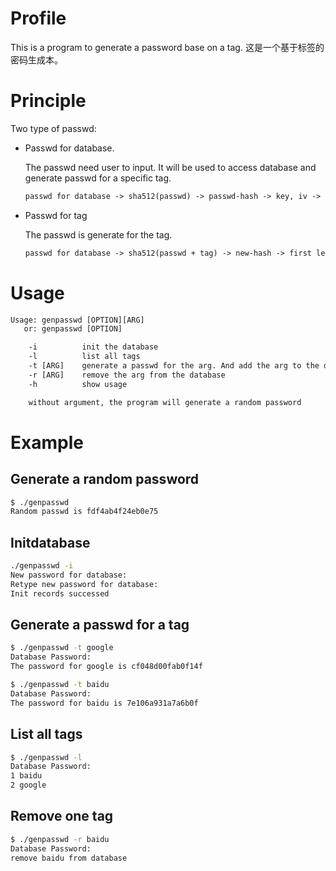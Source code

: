 # Profile
This is a program to generate a password base on a tag.  这是一个基于标签的密码生成本。

# Principle

Two type of passwd:
- Passwd for database. 

    The passwd need user to input. It will be used to access database and generate passwd for a specific tag.

    ```txt
    passwd for database -> sha512(passwd) -> passwd-hash -> key, iv -> aes encrypt database
    ```

- Passwd for tag

    The passwd is generate for the tag.

    ```txt
    passwd for database -> sha512(passwd + tag) -> new-hash -> first len chars as the passwd for tag
    ```
# Usage
```txt
Usage: genpasswd [OPTION][ARG]
   or: genpasswd [OPTION]

    -i          init the database
    -l          list all tags
    -t [ARG]    generate a passwd for the arg. And add the arg to the database
    -r [ARG]    remove the arg from the database
    -h          show usage

    without argument, the program will generate a random password
```

# Example
## Generate a random password
```sh
$ ./genpasswd
Random passwd is fdf4ab4f24eb0e75
```
## Initdatabase
```bash
./genpasswd -i
New password for database: 
Retype new password for database: 
Init records successed
```
## Generate a passwd for a tag
```bash
$ ./genpasswd -t google
Database Password: 
The password for google is cf048d00fab0f14f

$ ./genpasswd -t baidu
Database Password: 
The password for baidu is 7e106a931a7a6b0f
```
## List all tags
```bash
$ ./genpasswd -l
Database Password: 
1 baidu
2 google
```
## Remove one tag
```bash
$ ./genpasswd -r baidu
Database Password: 
remove baidu from database
```
